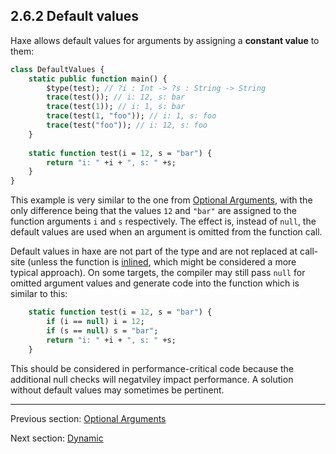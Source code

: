 ## 2.6.2 Default values

Haxe allows default values for arguments by assigning a **constant value** to them:

```haxe
class DefaultValues {
	static public function main() {
		$type(test); // ?i : Int -> ?s : String -> String
		trace(test()); // i: 12, s: bar
		trace(test(1)); // i: 1, s: bar
		trace(test(1, "foo")); // i: 1, s: foo
		trace(test("foo")); // i: 12, s: foo
	}
		
	static function test(i = 12, s = "bar") {
		return "i: " +i + ", s: " +s;
	}
}
```
This example is very similar to the one from [Optional Arguments](2.6.1-Optional_Arguments.md), with the only difference being that the values `12` and `"bar"` are assigned to the function arguments `i` and `s` respectively. The effect is, instead of `null`, the default values are used when an argument is omitted from the function call.


Default values in haxe are not part of the type and are not replaced at call-site (unless the function is [inlined](4.4.2-Inline.md), which might be considered a more typical approach). On some targets, the compiler may still pass `null` for omitted argument values and generate code into the function which is similar to this:
```haxe
	static function test(i = 12, s = "bar") {
		if (i == null) i = 12;
		if (s == null) s = "bar";
		return "i: " +i + ", s: " +s;
	}
```
This should be considered in performance-critical code because the additional null checks will negatviley impact performance.  A solution without default values may sometimes be pertinent.

---

Previous section: [Optional Arguments](2.6.1-Optional_Arguments.md)

Next section: [Dynamic](2.7-Dynamic.md)